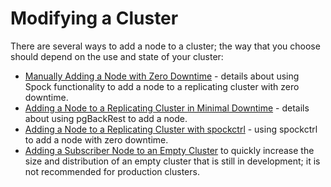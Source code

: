 
# Modifying a Cluster

There are several ways to add a node to a cluster; the way that you choose should depend on the use and state of your cluster:

- [Manually Adding a Node with Zero Downtime](/docs/zodan.md) - details about using Spock functionality to add a node to a replicating cluster with zero downtime.
- [Adding a Node to a Replicating Cluster in Minimal Downtime](/docs/add_node_pgbackrest.md) - details about using pgBackRest to add a node.
- [Adding a Node to a Replicating Cluster with spockctrl](/docs/spockctrl.md) - using spockctrl to add a node with zero downtime.
- [Adding a Subscriber Node to an Empty Cluster](/docs/creating_subscriber_nodes.md) to quickly increase the size and distribution of an empty cluster that is still in development; it is not recommended for production clusters. 
